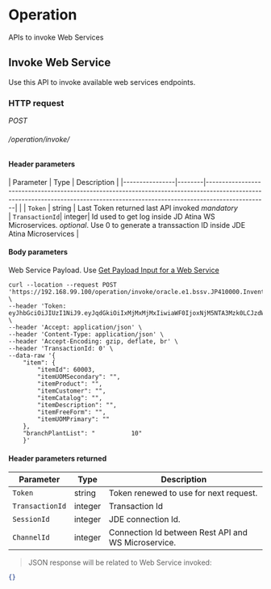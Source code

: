# Operation #

APIs to invoke Web Services

## Invoke Web Service ##
 
Use this API to invoke available web services endpoints.

### HTTP request ###

<div class="api-endpoint">
	<div class="endpoint-data">
		<i class="label label-get">POST</i>
		<h6>/operation/invoke/<web-service></h6>
	</div>
</div>

#### Header parameters ####

|   Parameter    |  Type  |                                                                                  Description                                                                                  |
|----------------|--------|-------------------------------------------------------------------------------------------------------------------------------------------------------------------------------|                                                                                                                      |
| `Token`        | string | Last Token returned last API invoked <i class="label label-info">mandatory</i>     
| `TransactionId`| integer| Id used to get log inside JD Atina WS Microservices. <i class="label label-info">optional</i>. Use 0 to generate a transsaction ID inside JDE Atina Microservices                                                                       |

#### Body parameters ####

Web Service Payload. Use [Get Payload Input for a Web Service](#get-payload-input-for-a-web-service)


```cURL
curl --location --request POST 'https://192.168.99.100/operation/invoke/oracle.e1.bssv.JP410000.InventoryManager.getItemPrice' \
--header 'Token: eyJhbGciOiJIUzI1NiJ9.eyJqdGkiOiIxMjMxMjMxIiwiaWF0IjoxNjM5NTA3Mzk0LCJzdWIiOiJTdWJqZWN0IiwiaXNzIjoiSXNzdWUiLCJ1c2VyIjoiSkRFIiwicGFzc3dvcmQiOiJtb2R1czIwMjAhIiwiZW52aXJvbm1lbnQiOiJKRFY5MjAiLCJyb2xlIjoiKkFMTCIsInNlc3Npb25JZCI6MCwiZXhwIjoxNjM5NTA3ODc0fQ.Ogs48EupSc2VMFfYp10lvbdtEjE5Qk6pte9x3KKZPio' \
--header 'Accept: application/json' \
--header 'Content-Type: application/json' \
--header 'Accept-Encoding: gzip, deflate, br' \
--header 'TransactionId: 0' \
--data-raw '{
    "item": {
        "itemId": 60003,
        "itemUOMSecondary": "",
        "itemProduct": "",
        "itemCustomer": "",
        "itemCatalog": "",
        "itemDescription": "",
        "itemFreeForm": "",
        "itemUOMPrimary": ""
    },
    "branchPlantList": "          10"
    }'
```

#### Header parameters returned ####

|   Parameter    |  Type  |                                                                                  Description                                                                                  |
|----------------|--------|-------------------------------------------------------------------------------------------------------------------------------------------------------------------------------|
| `Token`        | string | Token renewed to use for next request.                                                                                                            |
| `TransactionId`| integer| Transaction Id
| `SessionId`    | integer| JDE connection Id.
| `ChannelId`    | integer| Connection Id between Rest API and WS Microservice.

 
> JSON response will be related to Web Service invoked:

```json
{}
```

